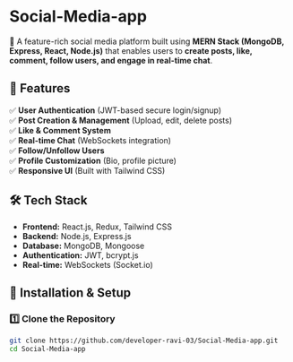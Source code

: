 # Social-Media-app

🚀 A feature-rich social media platform built using **MERN Stack (MongoDB, Express, React, Node.js)** that enables users to **create posts, like, comment, follow users, and engage in real-time chat**.

## 📌 Features  
✅ **User Authentication** (JWT-based secure login/signup)  
✅ **Post Creation & Management** (Upload, edit, delete posts)  
✅ **Like & Comment System**  
✅ **Real-time Chat** (WebSockets integration)  
✅ **Follow/Unfollow Users**  
✅ **Profile Customization** (Bio, profile picture)  
✅ **Responsive UI** (Built with Tailwind CSS)  

## 🛠 Tech Stack  
- **Frontend:** React.js, Redux, Tailwind CSS  
- **Backend:** Node.js, Express.js  
- **Database:** MongoDB, Mongoose  
- **Authentication:** JWT, bcrypt.js  
- **Real-time:** WebSockets (Socket.io) 

## 📂 Installation & Setup  

### 1️⃣ Clone the Repository  
```bash
git clone https://github.com/developer-ravi-03/Social-Media-app.git
cd Social-Media-app
